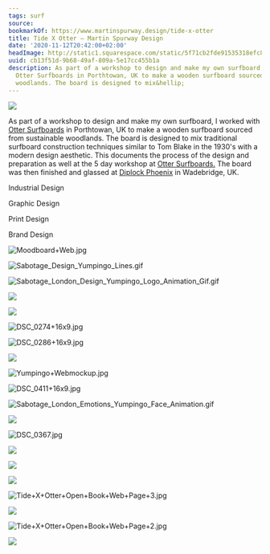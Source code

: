 ```yaml
---
tags: surf
source:
bookmarkOf: https://www.martinspurway.design/tide-x-otter
title: Tide X Otter — Martin Spurway Design
date: '2020-11-12T20:42:00+02:00'
headImage: http://static1.squarespace.com/static/5f71cb2fde91535318efc8d5/t/5f8f05043f05344ffa7a4b8c/1652974041682/DSC_0914%2B16x9.jpg?format=1500w
uuid: cb13f51d-9b68-49af-809a-5e17cc455b1a
description: As part of a workshop to design and make my own surfboard, I worked with
  Otter Surfboards in Porthtowan, UK to make a wooden surfboard sourced from sustainable
  woodlands. The board is designed to mix&hellip;
---
```


![](https://images.squarespace-cdn.com/content/v1/5f71cb2fde91535318efc8d5/1601309257191-JGMDPK3RHF0OK5H2OKAG/DSC_0914%2B16x9.jpg)

As part of a workshop to design and make my own surfboard, I worked with [Otter Surfboards](http://www.ottersurfboards.co.uk/) in Porthtowan, UK to make a wooden surfboard sourced from sustainable woodlands. The board is designed to mix traditional surfboard construction techniques similar to Tom Blake in the 1930's with a modern design aesthetic. This documents the process of the design and preparation as well at the 5 day workshop at [Otter Surfboards.](http://www.ottersurfboards.co.uk/) The board was then finished and glassed at [Diplock Phoenix](http://www.diplockphoenix.co.uk/) in Wadebridge, UK.

Industrial Design

Graphic Design

Print Design

Brand Design

![Moodboard+Web.jpg](https://images.squarespace-cdn.com/content/v1/5f71cb2fde91535318efc8d5/1601309330595-O6Q50K1C1A9VOIQAW9HT/Moodboard%2BWeb.jpg)

![Sabotage_Design_Yumpingo_Lines.gif](https://images.squarespace-cdn.com/content/v1/5f71cb2fde91535318efc8d5/1601309349808-92UBJH5HHNWVZCS3MMFD/Sabotage_Design_Yumpingo_Lines.gif)

![Sabotage_London_Design_Yumpingo_Logo_Animation_Gif.gif](https://images.squarespace-cdn.com/content/v1/5f71cb2fde91535318efc8d5/1601309362112-R58V153NDRV0IIDCLW59/Sabotage_London_Design_Yumpingo_Logo_Animation_Gif.gif)

![](https://images.squarespace-cdn.com/content/v1/5f71cb2fde91535318efc8d5/1601309382004-JUN7ZASWMFUEHWVI4Y5V/DSC_0331%2BStraight.jpg)

![](https://images.squarespace-cdn.com/content/v1/5f71cb2fde91535318efc8d5/1601309420556-1ABMRSHJHU5GZK05P608/image-asset.jpeg)

![DSC_0274+16x9.jpg](https://images.squarespace-cdn.com/content/v1/5f71cb2fde91535318efc8d5/1601309434189-ZYTDIZU4C3WPFJOKLTN7/DSC_0274%2B16x9.jpg)

![DSC_0286+16x9.jpg](https://images.squarespace-cdn.com/content/v1/5f71cb2fde91535318efc8d5/1601309463100-X3Z8KNUHKHFQ9WOH96P4/DSC_0286%2B16x9.jpg)

![](https://images.squarespace-cdn.com/content/v1/5f71cb2fde91535318efc8d5/1601309510683-FA96WA0IAO9RKVZTF41Z/DSC_0590_16x9.jpg)

![Yumpingo+Webmockup.jpg](https://images.squarespace-cdn.com/content/v1/5f71cb2fde91535318efc8d5/1601309556212-3BO9USXFFLOPRCWHZLFY/Yumpingo%2BWebmockup.jpg)

![DSC_0411+16x9.jpg](https://images.squarespace-cdn.com/content/v1/5f71cb2fde91535318efc8d5/1601309598304-VGYPZ866G1FY4G3WVLKK/DSC_0411%2B16x9.jpg)

![Sabotage_London_Emotions_Yumpingo_Face_Animation.gif](https://images.squarespace-cdn.com/content/v1/5f71cb2fde91535318efc8d5/1601309584461-ZPD5PL3HRKWAZK3L7SUH/Sabotage_London_Emotions_Yumpingo_Face_Animation.gif)

![](https://images.squarespace-cdn.com/content/v1/5f71cb2fde91535318efc8d5/1601309799743-ND6QQL23N69GU6F990BL/DSC_0798_16x9.jpg)

![DSC_0367.jpg](https://images.squarespace-cdn.com/content/v1/5f71cb2fde91535318efc8d5/1601309866899-8OY5QDV88IU9YEM3Z06G/DSC_0367.jpg)

![](https://images.squarespace-cdn.com/content/v1/5f71cb2fde91535318efc8d5/1601309887422-Y8CCD5FRUUXQ8T4D0FXR/image-asset.jpeg)

![](https://images.squarespace-cdn.com/content/v1/5f71cb2fde91535318efc8d5/1601309911882-N2BFX2ER1Z0PRWXXJ8DM/image-asset.jpeg)

![](https://images.squarespace-cdn.com/content/v1/5f71cb2fde91535318efc8d5/1601309937681-HRPBI6BT0FE9INS0X5B1/Tide%2BBook%2BCover.jpg)

![Tide+X+Otter+Open+Book+Web+Page+3.jpg](https://images.squarespace-cdn.com/content/v1/5f71cb2fde91535318efc8d5/1601309988468-4R55D4PE3BK9W3YB57HT/Tide%2BX%2BOtter%2BOpen%2BBook%2BWeb%2BPage%2B3.jpg)

![](https://images.squarespace-cdn.com/content/v1/5f71cb2fde91535318efc8d5/1601310007877-BFVPW3M0J54L4NOHZRYZ/image-asset.jpeg)

![Tide+X+Otter+Open+Book+Web+Page+2.jpg](https://images.squarespace-cdn.com/content/v1/5f71cb2fde91535318efc8d5/1601310022354-V6RV36PFWH6CIR6SZNO0/Tide%2BX%2BOtter%2BOpen%2BBook%2BWeb%2BPage%2B2.jpg)

![](https://images.squarespace-cdn.com/content/v1/5f71cb2fde91535318efc8d5/1603017269707-KHIEY7JXDK4WX4ISRK1X/Akbank-Man-Watering-Illustration.gif)